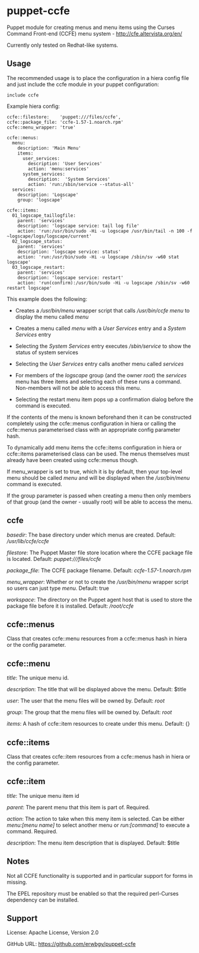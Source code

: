 # puppet-ccfe

Puppet module for creating menus and menu items using the Curses Command
Front-end (CCFE) menu system - http://cfe.altervista.org/en/

Currently only tested on Redhat-like systems.

## Usage

The recommended usage is to place the configuration in a hiera config file and
just include the ccfe module in your puppet configuration:

    include ccfe

Example hiera config:

    ccfe::filestore:    'puppet:///files/ccfe',
    ccfe::package_file: 'ccfe-1.57-1.noarch.rpm'
    ccfe::menu_wrapper: 'true'
    
    ccfe::menus:
      menu:
        description: 'Main Menu'
        items:
          user_services:
            description: 'User Services'
            action: 'menu:services'
          system_services:
            description:  'System Services'
            action: 'run:/sbin/service --status-all'
      services:
        description: 'Logscape'
        group: 'logscape'

    ccfe::items:
      01_logscape_taillogfile:
        parent: 'services'
        description: 'logscape service: tail log file'
        action: 'run:/usr/bin/sudo -Hi -u logscape /usr/bin/tail -n 100 -f ~logscape/logs/logscape/current'
      02_logscape_status:
        parent: 'services'
        description: 'logscape service: status'
        action: 'run:/usr/bin/sudo -Hi -u logscape /sbin/sv -w60 stat logscape'
      03_logscape_restart:
        parent: 'services'
        description: 'logscape service: restart'
        action: 'run(confirm):/usr/bin/sudo -Hi -u logscape /sbin/sv -w60 restart logscape'

This example does the following:

* Creates a */usr/bin/menu* wrapper script that calls */usr/bin/ccfe menu* to
  display the menu called *menu*

* Creates a menu called *menu* with a *User Services* entry and a *System Services* entry

* Selecting the *System Services* entry executes */sbin/service* to show the status of system services

* Selecting the *User Services* entry calls another menu called *services*

* For members of the *logscape* group (and the owner *root*) the *services*
  menu has three items and selecting each of these runs a command.  Non-members
  will not be able to access this menu.

* Selecting the restart menu item pops up a confirmation dialog before the command is executed.

If the contents of the menu is known beforehand then it can be constructed
completely using the ccfe::menus configuration in hiera or calling the
ccfe::menus parameterised class with an appropriate config parameter hash.

To dynamically add menu items the ccfe::items configuration in hiera or
ccfe::items parameterised class can be used. The menus themselves must already
have been created using ccfe::menus though.

If menu_wrapper is set to true, which it is by default, then your top-level
menu should be called *menu* and will be displayed when the */usr/bin/menu*
command is executed.

If the group parameter is passed when creating a menu then only members of that
group (and the owner - usually root) will be able to access the menu.

## ccfe

*basedir*: The base directory under which menus are created. Default: */usr/lib/ccfe/ccfe*

*filestore*: The Puppet Master file store location where the CCFE package file
is located. Default: *puppet:///files/ccfe*

*package_file*: The CCFE package filename. Default: *ccfe-1.57-1.noarch.rpm*

*menu_wrapper*: Whether or not to create the */usr/bin/menu* wrapper script so
users can just type *menu*. Default: true

*workspace*: The directory on the Puppet agent host that is used to store the
package file before it is installed. Default: */root/ccfe*

## ccfe::menus

Class that creates ccfe::menu resources from a ccfe::menus hash in hiera or the
config parameter.

## ccfe::menu

*title*: The unique menu id.

*description*: The title that will be displayed above the menu.  Default: $title

*user*: The user that the menu files will be owned by. Default: *root*

*group*: The group that the menu files will be owned by. Default: *root*

*items*: A hash of ccfe::item resources to create under this menu. Default: {}

## ccfe::items

Class that creates ccfe::item resources from a ccfe::menus hash in hiera or the
config parameter.

## ccfe::item

*title*: The unique menu item id

*parent*: The parent menu that this item is part of. Required.

*action*: The action to take when this meny item is selected.  Can be either *menu:[menu name]* to select another menu or *run:[command]* to execute a command. Required.

*description*: The menu item description that is displayed.  Default: $title

## Notes

Not all CCFE functionality is supported and in particular support for forms in
missing.

The EPEL repository must be enabled so that the required perl-Curses dependency
can be installed.

## Support

License: Apache License, Version 2.0

GitHub URL: https://github.com/erwbgy/puppet-ccfe

